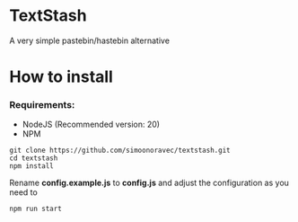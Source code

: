 # TextStash
A very simple pastebin/hastebin alternative

# How to install
### Requirements:
- NodeJS (Recommended version: 20)
- NPM
```
git clone https://github.com/simoonoravec/textstash.git
cd textstash
npm install
```
Rename **config.example.js** to **config.js** and adjust the configuration as you need to

```
npm run start
```
